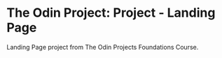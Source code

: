 # The Odin Project: Project - Landing Page

Landing Page project from The Odin Projects Foundations Course.